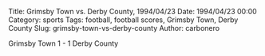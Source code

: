 Title: Grimsby Town vs. Derby County, 1994/04/23
Date: 1994/04/23 00:00
Category: sports
Tags: football, football scores, Grimsby Town, Derby County
Slug: grimsby-town-vs-derby-county
Author: carbonero


Grimsby Town 1 - 1 Derby County

